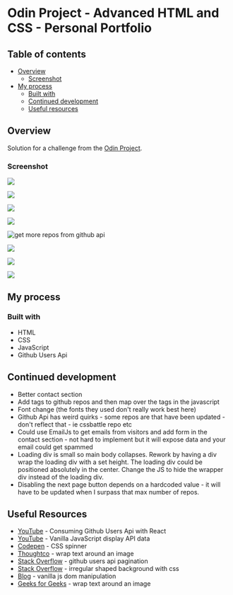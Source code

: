 # Odin Project - Advanced HTML and CSS - Personal Portfolio

## Table of contents

- [Overview](#overview)
  - [Screenshot](#screenshot)
- [My process](#my-process)
  - [Built with](#built-with)
  - [Continued development](#continued-development)
  - [Useful resources](#useful-resources)

## Overview

Solution for a challenge from the [Odin Project](https://web.archive.org/web/20220525212002/https://www.theodinproject.com/lessons/node-path-advanced-html-and-css-personal-portfolio).  

### Screenshot 

![](odin-project-personal-portfolio-mobile.png)

![](odin-project-personal-portfolio-mobile-2.png)

![](odin-project-personal-portfolio-mobile-3.png)

![](odin-project-personal-portfolio-tablet.png)

![](odin-project-personal-portfolio-loading.png "get more repos from github api")

![](odin-project-personal-portfolio-tablet-2.png)

![](odin-project-personal-portfolio-tablet-3.png)

![](odin-project-personal-portfolio-desktop.png)

## My process

### Built with

- HTML
- CSS
- JavaScript
- Github Users Api

## Continued development

- Better contact section
- Add tags to github repos and then map over the tags in the javascript
- Font change (the fonts they used don't really work best here)
- Github Api has weird quirks - some repos are that have been updated - don't reflect that - ie cssbattle repo etc
- Could use EmailJs to get emails from visitors and add form in the contact section - not hard to implement but it will expose data and your email could get spammed
- Loading div is small so main body collapses.  Rework by having a div wrap the loading div with a set height.  The loading div could be positioned absolutely in the center.  Change the JS to hide the wrapper div instead of the loading div.  
- Disabling the next page button depends on a hardcoded value - it will have to be updated when I surpass that max number of repos.

## Useful Resources

- [YouTube](https://www.youtube.com/watch?v=FiGynIW0wsQ) - Consuming Github Users Api with React
- [YouTube](https://www.youtube.com/watch?v=f4D50VnO_Gw) - Vanilla JavaScript display API data
- [Codepen](https://codepen.io/mandelid/pen/kNBYLJ) - CSS spinner
- [Thoughtco](https://www.thoughtco.com/wrapping-text-around-image-3466530) - wrap text around an image
- [Stack Overflow](https://stackoverflow.com/questions/39318043/github-users-api-paging-not-work) - github users api pagination
- [Stack Overflow](https://stackoverflow.com/questions/29130778/irregular-shape-background-css) - irregular shaped background with css
- [Blog](https://www.falldowngoboone.com/blog/tips-for-vanilla-javascript-dom-manipulation/) - vanilla js dom manipulation
- [Geeks for Geeks](https://www.geeksforgeeks.org/how-to-wrap-the-text-around-an-image-using-html-and-css/) - wrap text around an image